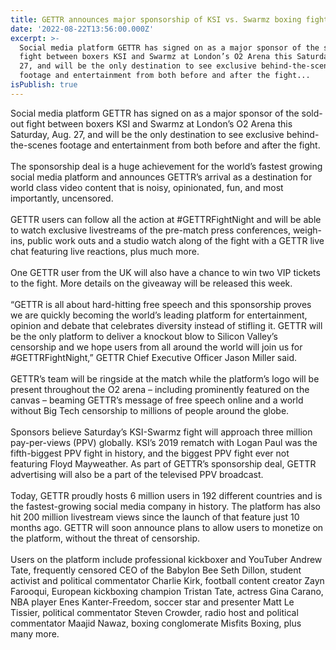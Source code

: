 ```yaml
---
title: GETTR announces major sponsorship of KSI vs. Swarmz boxing fight
date: '2022-08-22T13:56:00.000Z'
excerpt: >-
  Social media platform GETTR has signed on as a major sponsor of the sold-out
  fight between boxers KSI and Swarmz at London’s O2 Arena this Saturday, Aug.
  27, and will be the only destination to see exclusive behind-the-scenes
  footage and entertainment from both before and after the fight...
isPublish: true
---
```


Social media platform GETTR has signed on as a major sponsor of the sold-out fight between boxers KSI and Swarmz at London’s O2 Arena this Saturday, Aug. 27, and will be the only destination to see exclusive behind-the-scenes footage and entertainment from both before and after the fight.  
   
The sponsorship deal is a huge achievement for the world’s fastest growing social media platform and announces GETTR’s arrival as a destination for world class video content that is noisy, opinionated, fun, and most importantly, uncensored.  
   
GETTR users can follow all the action at #GETTRFightNight and will be able to watch exclusive livestreams of the pre-match press conferences, weigh-ins, public work outs and a studio watch along of the fight with a GETTR live chat featuring live reactions, plus much more.  
   
One GETTR user from the UK will also have a chance to win two VIP tickets to the fight. More details on the giveaway will be released this week.  
   
“GETTR is all about hard-hitting free speech and this sponsorship proves we are quickly becoming the world’s leading platform for entertainment, opinion and debate that celebrates diversity instead of stifling it. GETTR will be the only platform to deliver a knockout blow to Silicon Valley’s censorship and we hope users from all around the world will join us for #GETTRFightNight,” GETTR Chief Executive Officer Jason Miller said.  
   
GETTR’s team will be ringside at the match while the platform’s logo will be present throughout the O2 arena – including prominently featured on the canvas – beaming GETTR’s message of free speech online and a world without Big Tech censorship to millions of people around the globe.  
   
Sponsors believe Saturday’s KSI-Swarmz fight will approach three million pay-per-views (PPV) globally. KSI’s 2019 rematch with Logan Paul was the fifth-biggest PPV fight in history, and the biggest PPV fight ever not featuring Floyd Mayweather. As part of GETTR’s sponsorship deal, GETTR advertising will also be a part of the televised PPV broadcast.  
   
Today, GETTR proudly hosts 6 million users in 192 different countries and is the fastest-growing social media company in history. The platform has also hit 200 million livestream views since the launch of that feature just 10 months ago. GETTR will soon announce plans to allow users to monetize on the platform, without the threat of censorship.  
   
Users on the platform include professional kickboxer and YouTuber Andrew Tate, frequently censored CEO of the Babylon Bee Seth Dillon, student activist and political commentator Charlie Kirk, football content creator Zayn Farooqui, European kickboxing champion Tristan Tate, actress Gina Carano, NBA player Enes Kanter-Freedom, soccer star and presenter Matt Le Tissier, political commentator Steven Crowder, radio host and political commentator Maajid Nawaz, boxing conglomerate Misfits Boxing, plus many more.
